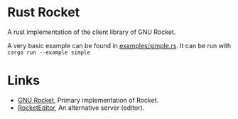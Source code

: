 Rust Rocket
===========

A rust implementation of the client library of GNU Rocket.

A very basic example can be found in [examples/simple.rs](examples/simple.rs).
It can be run with `cargo run --example simple`

Links
=====

* [GNU Rocket](https://github.com/rocket/rocket), Primary implementation of Rocket.
* [RocketEditor](https://github.com/emoon/rocket), An alternative server (editor).
